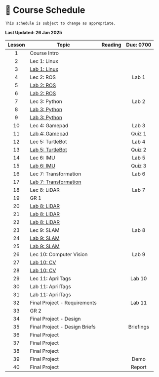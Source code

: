 # 📆 Course Schedule

```{note} 
This schedule is subject to change as appropriate.
```

**Last Updated: 26 Jan 2025**

|Lesson|                  Topic                   |Reading|Due: 0700|
|:----:|------------------------------------------|:-----:|:-------:|
| 1    |Course Intro                              |       |         |
| 2    |Lec 1: Linux                              |       |         |
| 3    |[Lab 1: Linux](Labs/Lab1_Linux.md)        |       |         |
| 4    |Lec 2: ROS                                |       |Lab 1    |
| 5    |[Lab 2: ROS](Labs/Lab2_ROS.md)            |       |         |
| 6    |[Lab 2: ROS](Labs/Lab2_ROS.md)            |       |         |
| 7    |Lec 3: Python                             |       |Lab 2    |
| 8    |[Lab 3: Python](Labs/Lab3_Python.md)      |       |         |
| 9    |[Lab 3: Python](Labs/Lab3_Python.md)      |       |         |
| 10   |Lec 4: Gamepad                            |       |Lab 3    |
| 11   |[Lab 4: Gamepad](Labs/Lab4_Gamepad.md)    |       |Quiz 1   |
| 12   |Lec 5: TurtleBot                          |       |Lab 4    |
| 13   |[Lab 5: TurtleBot](Labs/Lab5_TurtleBot.md)|       |Quiz 2   |
| 14   |Lec 6: IMU                                |       |Lab 5    |
| 15   |[Lab 6: IMU](Labs/Lab6_IMU.md)            |       |Quiz 3   |
| 16   |Lec 7: Transformation                     |       |Lab 6    |
| 17   |[Lab 7: Transformation](Labs/Lab7_TF.md)  |       |         |
| 18   |Lec 8: LiDAR                              |       |Lab 7    |
| 19   |GR 1                                      |       |         |
| 20   |[Lab 8: LiDAR](Labs/Lab8_LIDAR.md)        |       |         |
| 21   |[Lab 8: LiDAR](Labs/Lab8_LIDAR.md)        |       |         |
| 22   |[Lab 8: LiDAR](Labs/Lab8_LIDAR.md)        |       |         |
| 23   |Lec 9: SLAM                               |       |Lab 8    |
| 24   |[Lab 9: SLAM](Labs/Lab9_SLAM.md)          |       |         |
| 25   |[Lab 9: SLAM](Labs/Lab9_SLAM.md)          |       |         |
| 26   |Lec 10: Computer Vision                   |       |Lab 9    |
| 27   |[Lab 10: CV](Labs/Lab10_CV.md)            |       |         |
| 28   |[Lab 10: CV](Labs/Lab10_CV.md)            |       |         |
| 29   |Lec 11: AprilTags                         |       |Lab 10   |
| 30   |Lab 11: AprilTags                         |       |         |
| 31   |Lab 11: AprilTags                         |       |         | 
| 32   |Final Project - Requirements              |       |Lab 11   |
| 33   |GR 2                                      |       |         |
| 34   |Final Project - Design                    |       |         |
| 35   |Final Project - Design Briefs             |       |Briefings|
| 36   |Final Project                             |       |         |
| 37   |Final Project                             |       |         |
| 38   |Final Project                             |       |         |
| 39   |Final Project                             |       |Demo     |
| 40   |Final Project                             |       |Report   |